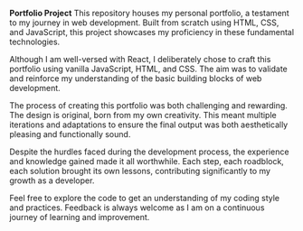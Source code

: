 **Portfolio Project**
This repository houses my personal portfolio, a testament to my journey in web development. Built from scratch using HTML, CSS, and JavaScript, this project showcases my proficiency in these fundamental technologies.

Although I am well-versed with React, I deliberately chose to craft this portfolio using vanilla JavaScript, HTML, and CSS. The aim was to validate and reinforce my understanding of the basic building blocks of web development.

The process of creating this portfolio was both challenging and rewarding. The design is original, born from my own creativity. This meant multiple iterations and adaptations to ensure the final output was both aesthetically pleasing and functionally sound.

Despite the hurdles faced during the development process, the experience and knowledge gained made it all worthwhile. Each step, each roadblock, each solution brought its own lessons, contributing significantly to my growth as a developer.

Feel free to explore the code to get an understanding of my coding style and practices. Feedback is always welcome as I am on a continuous journey of learning and improvement.

